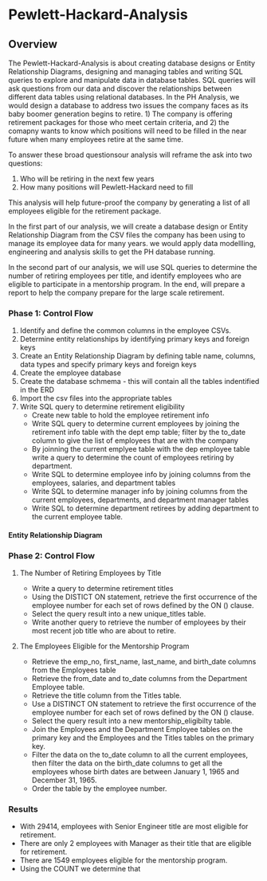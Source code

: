 # Pewlett-Hackard-Analysis
## Overview
The Pewlett-Hackard-Analysis is about creating database designs or Entity Relationship Diagrams, designing and managing tables and writing SQL queries to explore and manipulate data in database tables. SQL queries will ask questions from our data and discover the relationships between different data tables using relational databases. In the PH Analysis, we would design a database to address two issues the company faces as its baby boomer generation begins to retire. 1) The company is offering retirement packages for those who meet certain criteria, and 2) the comapny wants to know which positions will need to be filled in the near future when many employees retire at the same time. 

To answer these broad questionsour analysis will reframe the ask into two questions:
1. Who will be retiring in the next few years
2. How many positions will Pewlett-Hackard need to fill

This analysis will help future-proof the company by generating a list of all employees eligible for the retirement package.

In the first part of our analysis, we will create a database design or Entity Relationship Diagram from the CSV files the company has been using to manage its employee data for many years. we would apply data modellling, engineering and analysis skills to get the PH database running.

In the second part of our analysis, we will use SQL queries to determine the number of retiring employees per title, and identify employees who are eligible to participate in a mentorship program. In the end, will prepare a report to help the company prepare for the large scale retirement.

### Phase 1: Control Flow
1. Identify and define the common columns in the employee CSVs.
2. Determine entity relationships by identifying primary keys and foreign keys
3. Create an Entity Relationship Diagram by defining table name, columns, data types and specify primary keys and foreign keys
4. Create the employee database
5. Create the database schmema - this will contain all the tables indentified in the ERD
6. Import the csv files into the appropriate tables
7. Write SQL query to determine retirement eligibility
      - Create new table to hold the employee retirement info
      - Write SQL query to determine current employees by joining the retirement info table with the dept emp table; filter by the to_date column to give the list of employees that are with the company
      - By joinning the current emplyee table with the dep employee table write a query to determine the count of employees retiring by department.
      - Write SQL to determine employee info by joining columns from the employees, salaries, and department tables
      - Write SQL to determine manager info by joining columns from the current employees, departments, and department manager tables
      - Write SQL to determine department retirees by adding department to the current employee table.

#### Entity Relationship Diagram

### Phase 2: Control Flow
1. The Number of Retiring Employees by Title
      - Write a query to determine retirement titles
      - Using the DISTICT ON statement, retrieve the first occurrence of the employee number for each set of rows defined by the ON () clause.
      - Select the query result into a new unique_titles table.
      - Write another query to retrieve the number of employees by their most recent job title who are about to retire.

2. The Employees Eligible for the Mentorship Program
      - Retrieve the emp_no, first_name, last_name, and birth_date columns from the Employees table
      - Retrieve the from_date and to_date columns from the Department Employee table.
      - Retrieve the title column from the Titles table.
      - Use a DISTINCT ON statement to retrieve the first occurrence of the employee number for each set of rows defined by the ON () clause.
      - Select the query result into a new mentorship_eligibilty table. 
      - Join the Employees and the Department Employee tables on the primary key and the Employees and the Titles tables on the primary key.
      - Filter the data on the to_date column to all the current employees, then filter the data on the birth_date columns to get all the employees whose birth dates are between January 1, 1965 and December 31, 1965.
      - Order the table by the employee number.

### Results
* With 29414, employees with Senior Engineer title are most eligible for retirement.
* There are only 2 employees with Manager as their title that are eligible for retirement.
* There are 1549 employees eligible for the mentorship program.
* Using the COUNT we determine that 
